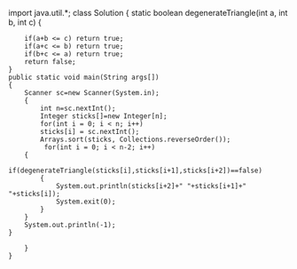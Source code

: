 import java.util.*;
class Solution
{
     static boolean degenerateTriangle(int a, int b, int c)
    {
        
        if(a+b <= c) return true;
        if(a+c <= b) return true;
        if(b+c <= a) return true;
        return false;
    }
    public static void main(String args[])
    {
        Scanner sc=new Scanner(System.in);
        {
            int n=sc.nextInt();
            Integer sticks[]=new Integer[n];
            for(int i = 0; i < n; i++)
            sticks[i] = sc.nextInt();
            Arrays.sort(sticks, Collections.reverseOrder());
             for(int i = 0; i < n-2; i++)
        {
            if(degenerateTriangle(sticks[i],sticks[i+1],sticks[i+2])==false)
            {
                System.out.println(sticks[i+2]+" "+sticks[i+1]+" "+sticks[i]);
                System.exit(0);
            }    
        }
        System.out.println(-1);
    }

        }
    }

